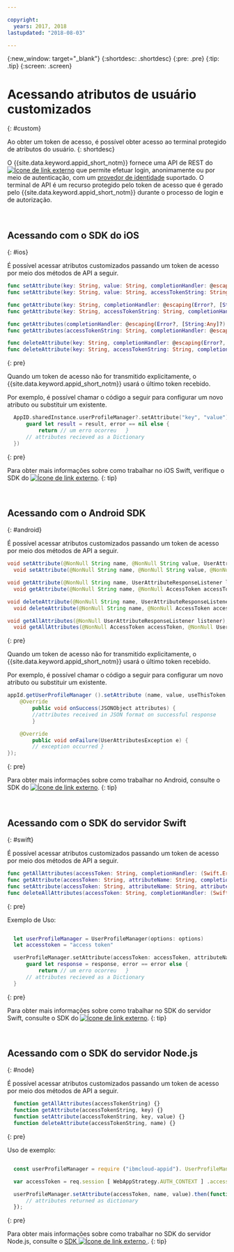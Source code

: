 ```yaml
---

copyright:
  years: 2017, 2018
lastupdated: "2018-08-03"

---
```


{:new_window: target="_blank"}
{:shortdesc: .shortdesc}
{:pre: .pre}
{:tip: .tip}
{:screen: .screen}

# Acessando atributos de usuário customizados
{: #custom}

Ao obter um token de acesso, é possível obter acesso ao terminal protegido de atributos do usuário.
{: shortdesc}

O {{site.data.keyword.appid_short_notm}} fornece uma API de REST do <a href="https://appid-profiles.ng.bluemix.net/swagger-ui/index.html#/Attributes" target="_blank"><img src="../../icons/launch-glyph.svg" alt="Ícone de link externo"></a> que permite efetuar login, anonimamente ou por meio de autenticação, com um [provedor de identidade](/docs/services/appid/identity-providers.html) suportado. O terminal de API é um recurso protegido pelo token de acesso que é gerado pelo {{site.data.keyword.appid_short_notm}} durante o processo de login e de autorização.

</br>

## Acessando com o SDK do iOS
{: #ios}

 É possível acessar atributos customizados passando um token de acesso por meio dos métodos de API a seguir.

  ```swift
  func setAttribute(key: String, value: String, completionHandler: @escaping(Error?, [String:Any]?) -> Void)
  func setAttribute(key: String, value: String, accessTokenString: String, completionHandler: @escaping(Error?, [String:Any]?) -> Void)

  func getAttribute(key: String, completionHandler: @escaping(Error?, [String:Any]?) -> Void)
  func getAttribute(key: String, accessTokenString: String, completionHandler: @escaping(Error?, [String:Any]?) -> Void)

  func getAttributes(completionHandler: @escaping(Error?, [String:Any]?) -> Void)
  func getAttributes(accessTokenString: String, completionHandler: @escaping(Error?, [String:Any]?) -> Void)

  func deleteAttribute(key: String, completionHandler: @escaping(Error?, [String:Any]?) -> Void)
  func deleteAttribute(key: String, accessTokenString: String, completionHandler: @escaping(Error?, [String:Any]?) -> Void)
  ```
  {: pre}

Quando um token de acesso não for transmitido explicitamente, o {{site.data.keyword.appid_short_notm}} usará o último token recebido.

Por exemplo, é possível chamar o código a seguir para configurar um novo atributo ou substituir um existente.

  ```swift
	AppID.sharedInstance.userProfileManager?.setAttribute("key", "value") { (error, result) in
		guard let result = result, error == nil else {
	  		return // um erro ocorreu 	}
		// attributes recieved as a Dictionary
	})
  ```
  {: pre}

  Para obter mais informações sobre como trabalhar no iOS Swift, verifique o SDK do <a href="https://github.com/ibm-cloud-security/appid-clientsdk-swift" target="_blank"><img src="../../icons/launch-glyph.svg" alt="Ícone de link externo"></a>.
  {: tip}

</br>


## Acessando com o Android SDK
{: #android}

É possível acessar atributos customizados passando um token de acesso por meio dos métodos de API a seguir.

```java
void setAttribute(@NonNull String name, @NonNull String value, UserAttributeResponseListener listener);
  void setAttribute(@NonNull String name, @NonNull String value, @NonNull AccessToken accessToken, UserAttributeResponseListener listener);

void getAttribute(@NonNull String name, UserAttributeResponseListener listener);
  void getAttribute(@NonNull String name, @NonNull AccessToken accessToken, UserAttributeResponseListener listener);

void deleteAttribute(@NonNull String name, UserAttributeResponseListener listener);
  void deleteAttribute(@NonNull String name, @NonNull AccessToken accessToken, UserAttributeResponseListener listener);

void getAllAttributes(@NonNull UserAttributeResponseListener listener);
  void getAllAttributes(@NonNull AccessToken accessToken, @NonNull UserAttributeResponseListener listener);
```
{: pre}

Quando um token de acesso não for transmitido explicitamente, o {{site.data.keyword.appid_short_notm}} usará o último token recebido.

Por exemplo, é possível chamar o código a seguir para configurar um novo atributo ou substituir um existente.

```java
appId.getUserProfileManager ().setAttribute (name, value, useThisToken, new UserProfileResponseListener () {
	@Override
		public void onSuccess(JSONObject attributes) {
		//attributes received in JSON format on successful response
		}

	@Override
		public void onFailure(UserAttributesException e) {
		// exception occurred }
});
```
{: pre}

Para obter mais informações sobre como trabalhar no Android, consulte o SDK do <a href="https://github.com/ibm-cloud-security/appid-clientsdk-android" target="_blank"><img src="../../icons/launch-glyph.svg" alt="Ícone de link externo"></a>.
{: tip}

</br>

## Acessando com o SDK do servidor Swift
{: #swift}

É possível acessar atributos customizados passando um token de acesso por meio dos métodos de API a seguir.

  ```swift
  func getAllAttributes(accessToken: String, completionHandler: (Swift.Error?, [String: Any]?) -> Void)
  func getAttribute(accessToken: String, attributeName: String, completionHandler: (Swift.Error?, [String: Any]?) -> Void)
  func setAttribute(accessToken: String, attributeName: String, attributeValue : "abc", completionHandler: (Swift.Error?, [String: Any]?) -> Void)
  func deleteAllAttributes(accessToken: String, completionHandler: (Swift.Error?, [String: Any]?) -> Void)
  ```
  {: pre}

  Exemplo de Uso:

  ```swift

	let userProfileManager = UserProfileManager(options: options)
	let accesstoken = "access token"

	userProfileManager.setAttribute(accessToken: accessToken, attributeName: "name", attributeValue : "abc") { (error, response) in
		guard let response = response, error == error else {
			return // um erro ocorreu 	}
		// attributes recieved as a Dictionary
	}
  ```

  {: pre}

  Para obter mais informações sobre como trabalhar no SDK do servidor Swift, consulte o SDK do <a href="https://github.com/ibm-cloud-security/appid-serversdk-swift" target="_blank"><img src="../../icons/launch-glyph.svg" alt="Ícone de link externo"></a>.
  {: tip}

</br>

## Acessando com o SDK do servidor Node.js
{: #node}

É possível acessar atributos customizados passando um token de acesso por meio dos métodos de API a seguir.

  ```javascript
	function getAllAttributes(accessTokenString) {}
	function getAttribute(accessTokenString, key) {}
	function setAttribute(accessTokenString, key, value) {}
	function deleteAttribute(accessTokenString, name) {}
  ```
  {: pre}

  Uso de exemplo:

  ```javascript

	const userProfileManager = require ("ibmcloud-appid"). UserProfileManager; userProfileManager; userProfileManager.init ();

	var accessToken = req.session [ WebAppStrategy.AUTH_CONTEXT ] .accessToken;

	userProfileManager.setAttribute(accessToken, name, value).then(function (attributes) {
		// attributes returned as dictionary
	});
  ```
  {: pre}

  Para obter mais informações sobre como trabalhar no SDK do servidor Node.js, consulte o <a href="https://github.com/ibm-cloud-security/appid-serversdk-nodejs" target="_blank">SDK <img src="../../icons/launch-glyph.svg" alt="Ícone de link externo"> </a>.
  {: tip}



